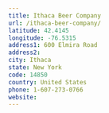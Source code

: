 ```yaml
---
title: Ithaca Beer Company
url: /ithaca-beer-company/
latitude: 42.4145
longitude: -76.5315
address1: 600 Elmira Road
address2: 
city: Ithaca
state: New York
code: 14850
country: United States
phone: 1-607-273-0766
website: 
---
```


